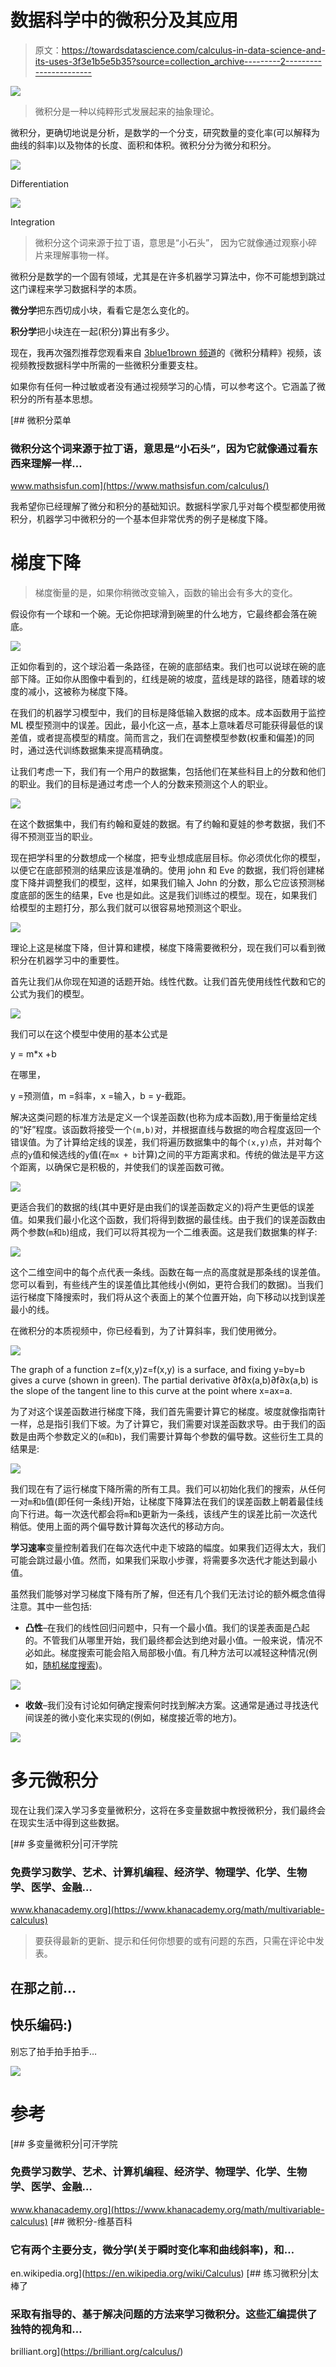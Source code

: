 # 数据科学中的微积分及其应用

> 原文：<https://towardsdatascience.com/calculus-in-data-science-and-its-uses-3f3e1b5e5b35?source=collection_archive---------2----------------------->

![](img/37cb797f18d12ba0cb5eb083ae5dbc4c.png)

> 微积分是一种以纯粹形式发展起来的抽象理论。

微积分，更确切地说是分析，是数学的一个分支，研究数量的变化率(可以解释为曲线的斜率)以及物体的长度、面积和体积。微积分分为微分和积分。

![](img/af1d146b8cbe370b58fb88de097b5dc3.png)

Differentiation

![](img/7d5398b86f12987926d5f2db3a2edb70.png)

Integration

> 微积分这个词来源于拉丁语，意思是“小石头”，
> 因为它就像通过观察小碎片来理解事物一样。

微积分是数学的一个固有领域，尤其是在许多机器学习算法中，你不可能想到跳过这门课程来学习数据科学的本质。

**微分学**把东西切成小块，看看它是怎么变化的。

**积分学**把小块连在一起(积分)算出有多少。

现在，我再次强烈推荐您观看来自 [3blue1brown 频道](https://www.youtube.com/channel/UCYO_jab_esuFRV4b17AJtAw)的《微积分精粹》视频，该视频教授数据科学中所需的一些微积分重要支柱。

如果你有任何一种过敏或者没有通过视频学习的心情，可以参考这个。它涵盖了微积分的所有基本思想。

[](https://www.mathsisfun.com/calculus/) [## 微积分菜单

### 微积分这个词来源于拉丁语，意思是“小石头”，因为它就像通过看东西来理解一样…

www.mathsisfun.com](https://www.mathsisfun.com/calculus/) 

我希望你已经理解了微分和积分的基础知识。数据科学家几乎对每个模型都使用微积分，机器学习中微积分的一个基本但非常优秀的例子是梯度下降。

# 梯度下降

> 梯度衡量的是，如果你稍微改变输入，函数的输出会有多大的变化。

假设你有一个球和一个碗。无论你把球滑到碗里的什么地方，它最终都会落在碗底。

![](img/25378805854751c28536bc31872b54d1.png)

正如你看到的，这个球沿着一条路径，在碗的底部结束。我们也可以说球在碗的底部下降。正如你从图像中看到的，红线是碗的坡度，蓝线是球的路径，随着球的坡度的减小，这被称为梯度下降。

在我们的机器学习模型中，我们的目标是降低输入数据的成本。成本函数用于监控 ML 模型预测中的误差。因此，最小化这一点，基本上意味着尽可能获得最低的误差值，或者提高模型的精度。简而言之，我们在调整模型参数(权重和偏差)的同时，通过迭代训练数据集来提高精确度。

让我们考虑一下，我们有一个用户的数据集，包括他们在某些科目上的分数和他们的职业。我们的目标是通过考虑一个人的分数来预测这个人的职业。

![](img/2db72a3fb1096ee4f1f6256bcc20cbd0.png)

在这个数据集中，我们有约翰和夏娃的数据。有了约翰和夏娃的参考数据，我们不得不预测亚当的职业。

现在把学科里的分数想成一个梯度，把专业想成底层目标。你必须优化你的模型，以便它在底部预测的结果应该是准确的。使用 john 和 Eve 的数据，我们将创建梯度下降并调整我们的模型，这样，如果我们输入 John 的分数，那么它应该预测梯度底部的医生的结果，Eve 也是如此。这是我们训练过的模型。现在，如果我们给模型的主题打分，那么我们就可以很容易地预测这个职业。

![](img/f0f0280beedfe8f9fbdc80c9f6388935.png)

理论上这是梯度下降，但计算和建模，梯度下降需要微积分，现在我们可以看到微积分在机器学习中的重要性。

首先让我们从你现在知道的话题开始。线性代数。让我们首先使用线性代数和它的公式为我们的模型。

![](img/2ca2a5ecd35026b787b7eba3e5ea2e6c.png)

我们可以在这个模型中使用的基本公式是

y = m*x +b

在哪里，

y =预测值，m =斜率，x =输入，b = y-截距。

解决这类问题的标准方法是定义一个误差函数(也称为成本函数),用于衡量给定线的“好”程度。该函数将接受一个`(m,b)`对，并根据直线与数据的吻合程度返回一个错误值。为了计算给定线的误差，我们将遍历数据集中的每个`(x,y)`点，并对每个点的`y`值和候选线的`y`值(在`mx + b`计算)之间的平方距离求和。传统的做法是平方这个距离，以确保它是积极的，并使我们的误差函数可微。

![](img/993528a7d9af9f10713b243312edd64d.png)

更适合我们的数据的线(其中更好是由我们的误差函数定义的)将产生更低的误差值。如果我们最小化这个函数，我们将得到数据的最佳线。由于我们的误差函数由两个参数(`m`和`b`)组成，我们可以将其视为一个二维表面。这是我们数据集的样子:

![](img/f92aa8271411ada94af42b11b0725e17.png)

这个二维空间中的每个点代表一条线。函数在每一点的高度就是那条线的误差值。您可以看到，有些线产生的误差值比其他线小(例如，更符合我们的数据)。当我们运行梯度下降搜索时，我们将从这个表面上的某个位置开始，向下移动以找到误差最小的线。

在微积分的本质视频中，你已经看到，为了计算斜率，我们使用微分。

![](img/bdd593b0f5d9784698c12f73206b1ec7.png)

The graph of a function z=f(x,y)z=f(x,y) is a surface, and fixing y=by=b gives a curve (shown in green). The partial derivative ∂f∂x(a,b)∂f∂x(a,b) is the slope of the tangent line to this curve at the point where x=ax=a.

为了对这个误差函数进行梯度下降，我们首先需要计算它的梯度。坡度就像指南针一样，总是指引我们下坡。为了计算它，我们需要对误差函数求导。由于我们的函数是由两个参数定义的(`m`和`b`)，我们需要计算每个参数的偏导数。这些衍生工具的结果是:

![](img/19577e56d3b84e1e2d9290eaf131c6e1.png)

我们现在有了运行梯度下降所需的所有工具。我们可以初始化我们的搜索，从任何一对`m`和`b`值(即任何一条线)开始，让梯度下降算法在我们的误差函数上朝着最佳线向下行进。每一次迭代都会将`m`和`b`更新为一条线，该线产生的误差比前一次迭代稍低。使用上面的两个偏导数计算每次迭代的移动方向。

**学习速率**变量控制着我们在每次迭代中走下坡路的幅度。如果我们迈得太大，我们可能会跳过最小值。然而，如果我们采取小步骤，将需要多次迭代才能达到最小值。

虽然我们能够对学习梯度下降有所了解，但还有几个我们无法讨论的额外概念值得注意。其中一些包括:

*   **凸性**–在我们的线性回归问题中，只有一个最小值。我们的误差表面是凸起的。不管我们从哪里开始，我们最终都会达到绝对最小值。一般来说，情况不必如此。梯度搜索可能会陷入局部极小值。有几种方法可以减轻这种情况(例如，[随机梯度搜索](http://en.wikipedia.org/wiki/Stochastic_gradient_descent))。

![](img/0528365bdf3aeeff2fe252fdc6a089b3.png)

*   **收敛**–我们没有讨论如何确定搜索何时找到解决方案。这通常是通过寻找迭代间误差的微小变化来实现的(例如，梯度接近零的地方)。

![](img/27f47a93433b6c683e51cc3609a5eecd.png)

# 多元微积分

现在让我们深入学习多变量微积分，这将在多变量数据中教授微积分，我们最终会在现实生活中得到这些数据。

[](https://www.khanacademy.org/math/multivariable-calculus) [## 多变量微积分|可汗学院

### 免费学习数学、艺术、计算机编程、经济学、物理学、化学、生物学、医学、金融…

www.khanacademy.org](https://www.khanacademy.org/math/multivariable-calculus) 

> 要获得最新的更新、提示和任何你想要的或有问题的东西，只需在评论中发表。

## 在那之前…

## 快乐编码:)

别忘了拍手拍手拍手…

![](img/45d7a04242aa09029aeae2d4ef0089eb.png)

# 参考

[](https://www.khanacademy.org/math/multivariable-calculus) [## 多变量微积分|可汗学院

### 免费学习数学、艺术、计算机编程、经济学、物理学、化学、生物学、医学、金融…

www.khanacademy.org](https://www.khanacademy.org/math/multivariable-calculus) [](https://en.wikipedia.org/wiki/Calculus) [## 微积分-维基百科

### 它有两个主要分支，微分学(关于瞬时变化率和曲线斜率)，和…

en.wikipedia.org](https://en.wikipedia.org/wiki/Calculus)  [## 练习微积分|太棒了

### 采取有指导的、基于解决问题的方法来学习微积分。这些汇编提供了独特的视角和…

brilliant.org](https://brilliant.org/calculus/)